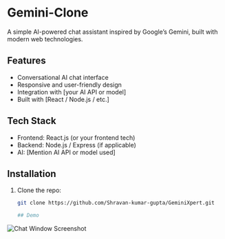# Gemini-Clone

A simple AI-powered chat assistant inspired by Google’s Gemini, built with modern web technologies.

## Features

- Conversational AI chat interface
- Responsive and user-friendly design
- Integration with [your AI API or model]
- Built with [React / Node.js / etc.]

## Tech Stack

- Frontend: React.js (or your frontend tech)
- Backend: Node.js / Express (if applicable)
- AI: [Mention AI API or model used]

## Installation

1. Clone the repo:
   ```bash
   git clone https://github.com/Shravan-kumar-gupta/GeminiXpert.git

   ## Demo

![Chat Window Screenshot](./src/screenshot/chat-window.png)